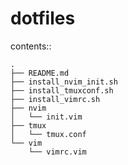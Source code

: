 # dotfiles

contents::


```
.
├── README.md
├── install_nvim_init.sh
├── install_tmuxconf.sh
├── install_vimrc.sh
├── nvim
│   └── init.vim
├── tmux
│   └── tmux.conf
└── vim
    └── vimrc.vim
```
